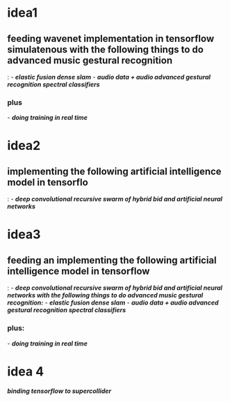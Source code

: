 <h1>idea1</h1>

<h2>feeding wavenet implementation in tensorflow simulatenous with the following things to do advanced music gestural recognition</h2>:
- <b><i>elastic fusion dense slam</i></b>
  - <b><i>audio data + audio advanced gestural recognition  spectral classifiers</i></b>

<h3>plus</h3>
- <b><i>doing training in real time</i></b>

<h1>idea2</h1>

<h2>implementing the following artificial intelligence model in tensorflo</h2>:
- <b><i>deep convolutional recursive swarm of hybrid bid and artificial neural networks</i></b>

<h1>idea3</h1>

<h2>feeding an implementing the following artificial intelligence model in tensorflow</h2>:
- <b><i>deep convolutional recursive swarm of hybrid bid and artificial neural networks with the following things to do advanced music gestural recognition:</i></b>
  - <b><i>elastic fusion dense slam</i></b>
  - <b><i>audio data + audio advanced gestural recognition  spectral classifiers</i></b>

<h3>plus:</h3>
- <b><i>doing training in real time</i></b>

<h1>idea 4</h1>

<b><i>binding tensorflow to supercollider</i></b>

